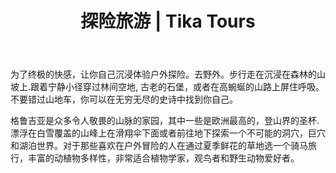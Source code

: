 ﻿---
language: zh
url: georgia-tours/adventure-tours
heading: 探险旅游
title: 探险旅游 | Tika Tours
imggrp_id: 28
template: toursubcategory
main_category_id: 1
sub_category_id: 8
---
<div class="row content-row"><!-- 1483 (0)-->

</div>

<div class="row content-row"><!-- 1484 (3)-->
<div class="col-xs-12 col-sm-6 col-md-6"><!-- 1978 -->

为了终极的快感，让你自己沉浸体验户外探险。去野外。步行走在沉浸在森林的山坡上.跟着宁静小径穿过林间空地, 古老的石堡，或者在高蜿蜒的山路上屏住呼吸。不要错过山地车，你可以在无穷无尽的史诗中找到你自己。

</div>

<div class="col-xs-12 col-sm-6 col-md-6"><!-- 1979 -->

格鲁吉亚是众多令人敬畏的山脉的家园，其中一些是欧洲最高的，登山界的圣杯. 漂浮在白雪覆盖的山峰上在滑翔伞下面或者前往地下探索一个不可能的洞穴，巨穴和湖泊世界。对于那些喜欢在户外冒险的人在通过夏季鲜花的草地选一个骑马旅行，丰富的动植物多样性，非常适合植物学家，观鸟者和野生动物爱好者。


</div>

</div>


